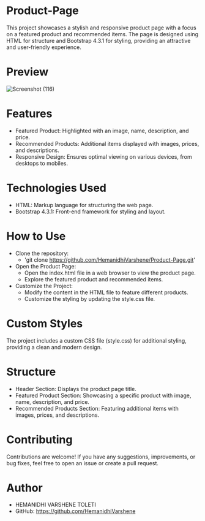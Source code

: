 # Product-Page
This project showcases a stylish and responsive product page with a focus on a featured product and recommended items. The page is designed using HTML for structure and Bootstrap 4.3.1 for styling, providing an attractive and user-friendly experience.
# Preview
![Screenshot (116)](https://github.com/HemanidhiVarshene/Product-Page/assets/140968265/41001cb3-182a-433b-a33b-b07b489c9789)
# Features
* Featured Product: Highlighted with an image, name, description, and price.
* Recommended Products: Additional items displayed with images, prices, and descriptions.
* Responsive Design: Ensures optimal viewing on various devices, from desktops to mobiles.
# Technologies Used
* HTML: Markup language for structuring the web page.
* Bootstrap 4.3.1: Front-end framework for styling and layout.
# How to Use
* Clone the repository:
    * 'git clone https://github.com/HemanidhiVarshene/Product-Page.git'
* Open the Product Page:
    * Open the index.html file in a web browser to view the product page.
    * Explore the featured product and recommended items.
* Customize the Project:
    * Modify the content in the HTML file to feature different products.
    * Customize the styling by updating the style.css file.
# Custom Styles
The project includes a custom CSS file (style.css) for additional styling, providing a clean and modern design.
# Structure
* Header Section: Displays the product page title.
* Featured Product Section: Showcasing a specific product with image, name, description, and price.
* Recommended Products Section: Featuring additional items with images, prices, and descriptions.
# Contributing
Contributions are welcome! If you have any suggestions, improvements, or bug fixes, feel free to open an issue or create a pull request.
# Author
  * HEMANIDHI VARSHENE TOLETI
  * GitHub: https://github.com/HemanidhiVarshene
